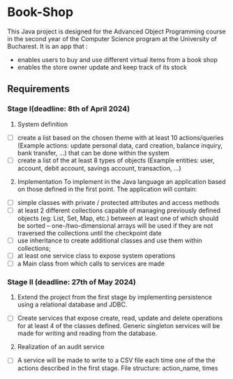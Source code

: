 # Book-Shop
This Java project is designed for the Advanced Object Programming course in the second year of the Computer Science program at the University of Bucharest. 
It is an app that :
- enables users to buy and use different virtual items from a book shop
- enables the store owner update and keep track of its stock


## Requirements

### Stage I(deadline: 8th of April 2024)
1. System definition
- [ ] create a list based on the chosen theme with at least 10 actions/queries (Example actions: update personal data,
card creation, balance inquiry, bank transfer, ...) that can be done within the system
- [ ] create a list of the
at least 8 types of objects (Example entities: user, account, debit account, savings account, transaction, ...)

2. Implementation
To implement in the Java language an application based on those defined in the first point.
The application will contain:
- [ ] simple classes with private / protected attributes and access methods
- [ ] at least 2 different collections capable of managing previously defined objects (eg: List, Set, Map, etc.) between
at least one of which should be sorted – one-/two-dimensional arrays will be used if they are not traversed
the collections until the checkpoint date
- [ ] use inheritance to create additional classes and use them within collections;
- [ ] at least one service class to expose system operations
- [ ] a Main class from which calls to services are made

### Stage II (deadline: 27th of May 2024)
1. Extend the project from the first stage by implementing persistence using a relational database
and JDBC.
 - [ ] Create services that expose create, read, update and delete operations for at least 4 of the classes
defined. Generic singleton services will be made for writing and reading from the database.

2. Realization of an audit service
- [ ] A service will be made to write to a CSV file each time one of the
the actions described in the first stage. File structure: action_name, times
